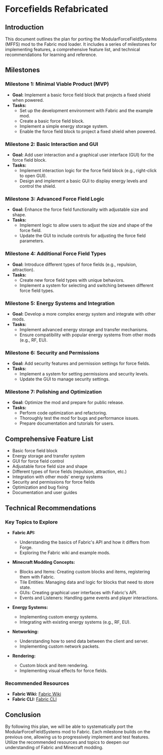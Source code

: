 # Forcefields Refabricated

## Introduction

This document outlines the plan for porting the ModularForceFieldSystems (MFFS) mod to the Fabric mod loader. It includes a series of milestones for implementing features, a comprehensive feature list, and technical recommendations for learning and reference.

## Milestones

### Milestone 1: Minimal Viable Product (MVP)

- **Goal:** Implement a basic force field block that projects a fixed shield when powered.
- **Tasks:**
  - Set up the development environment with Fabric and the example mod.
  - Create a basic force field block.
  - Implement a simple energy storage system.
  - Enable the force field block to project a fixed shield when powered.

### Milestone 2: Basic Interaction and GUI

- **Goal:** Add user interaction and a graphical user interface (GUI) for the force field block.
- **Tasks:**
  - Implement interaction logic for the force field block (e.g., right-click to open GUI).
  - Design and implement a basic GUI to display energy levels and control the shield.

### Milestone 3: Advanced Force Field Logic

- **Goal:** Enhance the force field functionality with adjustable size and shape.
- **Tasks:**
  - Implement logic to allow users to adjust the size and shape of the force field.
  - Update the GUI to include controls for adjusting the force field parameters.

### Milestone 4: Additional Force Field Types

- **Goal:** Introduce different types of force fields (e.g., repulsion, attraction).
- **Tasks:**
  - Create new force field types with unique behaviors.
  - Implement a system for selecting and switching between different force field types.

### Milestone 5: Energy Systems and Integration

- **Goal:** Develop a more complex energy system and integrate with other mods.
- **Tasks:**
  - Implement advanced energy storage and transfer mechanisms.
  - Ensure compatibility with popular energy systems from other mods (e.g., RF, EU).

### Milestone 6: Security and Permissions

- **Goal:** Add security features and permission settings for force fields.
- **Tasks:**
  - Implement a system for setting permissions and security levels.
  - Update the GUI to manage security settings.

### Milestone 7: Polishing and Optimization

- **Goal:** Optimize the mod and prepare for public release.
- **Tasks:**
  - Perform code optimization and refactoring.
  - Thoroughly test the mod for bugs and performance issues.
  - Prepare documentation and tutorials for users.

## Comprehensive Feature List

- Basic force field block
- Energy storage and transfer system
- GUI for force field control
- Adjustable force field size and shape
- Different types of force fields (repulsion, attraction, etc.)
- Integration with other mods' energy systems
- Security and permissions for force fields
- Optimization and bug fixing
- Documentation and user guides

## Technical Recommendations

### Key Topics to Explore

- **Fabric API:**

  - Understanding the basics of Fabric's API and how it differs from Forge.
  - Exploring the Fabric wiki and example mods.

- **Minecraft Modding Concepts:**

  - Blocks and Items: Creating custom blocks and items, registering them with Fabric.
  - Tile Entities: Managing data and logic for blocks that need to store state.
  - GUIs: Creating graphical user interfaces with Fabric's API.
  - Events and Listeners: Handling game events and player interactions.

- **Energy Systems:**

  - Implementing custom energy systems.
  - Integrating with existing energy systems (e.g., RF, EU).

- **Networking:**

  - Understanding how to send data between the client and server.
  - Implementing custom network packets.

- **Rendering:**
  - Custom block and item rendering.
  - Implementing visual effects for force fields.

### Recommended Resources

- **Fabric Wiki:** [Fabric Wiki](https://fabricmc.net/wiki/)
- **Fabric CLI:** [Fabric CLI](https://fabricmc.net/develop/cli/)

## Conclusion

By following this plan, we will be able to systematically port the ModularForceFieldSystems mod to Fabric. Each milestone builds on the previous one, allowing us to progressively implement and test features. Utilize the recommended resources and topics to deepen our understanding of Fabric and Minecraft modding.
